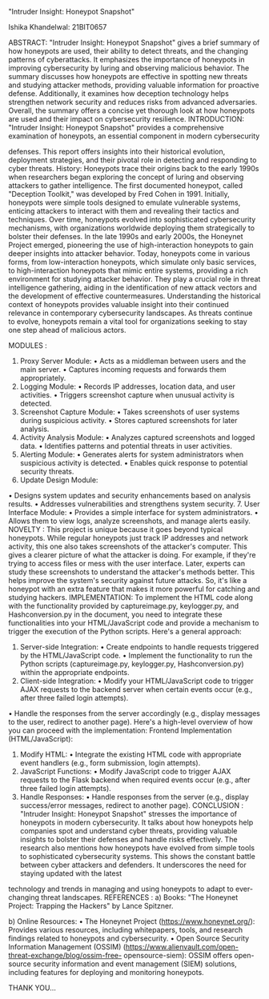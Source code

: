 "Intruder Insight: Honeypot Snapshot"


 Ishika Khandelwal: 21BIT0657

ABSTRACT:
"Intruder Insight: Honeypot Snapshot" gives a brief summary of how honeypots are used, their ability to detect threats, and the changing patterns of cyberattacks. It emphasizes the importance of honeypots in improving cybersecurity by luring and observing malicious behavior. The summary discusses how honeypots are effective in spotting new threats and studying attacker methods, providing valuable information for proactive defense. Additionally, it examines how deception technology helps strengthen network security and reduces risks from advanced adversaries. Overall, the summary offers a concise yet thorough look at how honeypots are used and their impact on cybersecurity resilience.
INTRODUCTION:
"Intruder Insight: Honeypot Snapshot" provides a comprehensive examination of honeypots, an essential component in modern cybersecurity
 
defenses. This report offers insights into their historical evolution, deployment strategies, and their pivotal role in detecting and responding to cyber threats.
History:
Honeypots trace their origins back to the early 1990s when researchers began exploring the concept of luring and observing attackers to gather intelligence. The first documented honeypot, called "Deception Toolkit," was developed by Fred Cohen in 1991. Initially, honeypots were simple tools designed to emulate vulnerable systems, enticing attackers to interact with them and revealing their tactics and techniques.
Over time, honeypots evolved into sophisticated cybersecurity mechanisms, with organizations worldwide deploying them strategically to bolster their defenses. In the late 1990s and early 2000s, the Honeynet Project emerged, pioneering the use of high-interaction honeypots to gain deeper insights into attacker behavior.
Today, honeypots come in various forms, from low-interaction honeypots, which simulate only basic services, to high-interaction honeypots that mimic entire systems, providing a rich environment for studying attacker behavior. They play a crucial role in threat intelligence gathering, aiding in the identification of new attack vectors and the development of effective countermeasures.
Understanding the historical context of honeypots provides valuable insight into their continued relevance in contemporary cybersecurity landscapes. As threats continue to evolve, honeypots remain a vital tool for organizations seeking to stay one step ahead of malicious actors.


MODULES :
1.	Proxy Server Module:
•	Acts as a middleman between users and the main server.
•		Captures	incoming	requests	and	forwards	them appropriately.
2.	Logging Module:
•	Records IP addresses, location data, and user activities.
•	Triggers screenshot capture when unusual activity is detected.
3.	Screenshot Capture Module:
•	Takes screenshots of user systems during suspicious activity.
•	Stores captured screenshots for later analysis.
4.	Activity Analysis Module:
•	Analyzes captured screenshots and logged data.
•	Identifies patterns and potential threats in user activities.
5.	Alerting Module:
•	Generates	alerts	for	system	administrators	when suspicious activity is detected.
•	Enables quick response to potential security threats.
6.	Update Design Module:
 
•	Designs system updates and security enhancements based on analysis results.
•	Addresses	vulnerabilities	and	strengthens	system security.
7.	User Interface Module:
•	Provides a simple interface for system administrators.
•	Allows them to view logs, analyze screenshots, and manage alerts easily.
NOVELTY :
This project is unique because it goes beyond typical honeypots. While regular honeypots just track IP addresses and network activity, this one also takes screenshots of the attacker's computer. This gives a clearer picture of what the attacker is doing. For example, if they're trying to access files or mess with the user interface. Later, experts can study these screenshots to understand the attacker's methods better. This helps improve the system's security against future attacks. So, it's like a honeypot with an extra feature that makes it more powerful for catching and studying hackers.
IMPLEMENTATION:
To implement the HTML code along with the functionality provided by captureimage.py, keylogger.py, and Hashconversion.py in the document, you need to integrate these functionalities into your HTML/JavaScript code and provide a mechanism to trigger the execution of the Python scripts. Here's a general approach:
1.	Server-side Integration:
•	Create endpoints to handle requests triggered by the HTML/JavaScript code.
•	Implement the functionality to run the Python scripts (captureimage.py, keylogger.py, Hashconversion.py) within the appropriate endpoints.
2.	Client-side Integration:
•	Modify your HTML/JavaScript code to trigger AJAX requests to the backend server when certain events occur (e.g., after three failed login attempts).
 
•	Handle the responses from the server accordingly (e.g., display messages to the user, redirect to another page).
Here's	a	high-level	overview	of	how	you	can	proceed	with	the implementation:
Frontend Implementation (HTML/JavaScript):
1.	Modify HTML:
•	Integrate the existing HTML code with appropriate event handlers (e.g., form submission, login attempts).
2.	JavaScript Functions:
•	Modify JavaScript code to trigger AJAX requests to the Flask backend when required events occur (e.g., after three failed login attempts).
3.	Handle Responses:
•	Handle responses from the server (e.g., display success/error messages, redirect to another page).
CONCLUSION :
"Intruder Insight: Honeypot Snapshot" stresses the importance of honeypots in modern cybersecurity. It talks about how honeypots help companies spot and understand cyber threats, providing valuable insights to bolster their defenses and handle risks effectively. The research also mentions how honeypots have evolved from simple tools to sophisticated cybersecurity systems. This shows the constant battle between cyber attackers and defenders. It underscores the need for staying updated with the latest
 
technology and trends in managing and using honeypots to adapt to ever- changing threat landscapes.
REFERENCES :
a)	Books:
"The Honeynet Project: Trapping the Hackers" by Lance Spitzner.


b)	Online Resources:
•	The Honeynet Project (https://www.honeynet.org/): Provides various resources, including whitepapers, tools, and research findings related to honeypots and cybersecurity.
•	Open	Source	Security	Information	Management	(OSSIM) (https://www.alienvault.com/open-threat-exchange/blog/ossim-free- opensource-siem): OSSIM offers open-source security information and event management (SIEM) solutions, including features for deploying and monitoring honeypots.


THANK YOU…

 
